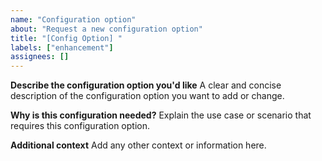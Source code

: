 ```yaml
---
name: "Configuration option"
about: "Request a new configuration option"
title: "[Config Option] "
labels: ["enhancement"]
assignees: []
---
```


**Describe the configuration option you'd like**
A clear and concise description of the configuration option you want to add or change.

**Why is this configuration needed?**
Explain the use case or scenario that requires this configuration option.

**Additional context**
Add any other context or information here.
